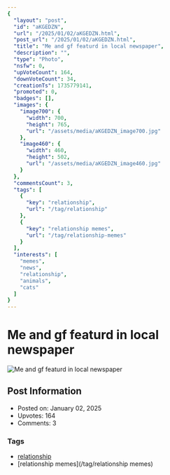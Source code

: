 ```yaml
---
{
  "layout": "post",
  "id": "aKGEDZN",
  "url": "/2025/01/02/aKGEDZN.html",
  "post_url": "/2025/01/02/aKGEDZN.html",
  "title": "Me and gf featurd in local newspaper",
  "description": "",
  "type": "Photo",
  "nsfw": 0,
  "upVoteCount": 164,
  "downVoteCount": 34,
  "creationTs": 1735779141,
  "promoted": 0,
  "badges": [],
  "images": {
    "image700": {
      "width": 700,
      "height": 765,
      "url": "/assets/media/aKGEDZN_image700.jpg"
    },
    "image460": {
      "width": 460,
      "height": 502,
      "url": "/assets/media/aKGEDZN_image460.jpg"
    }
  },
  "commentsCount": 3,
  "tags": [
    {
      "key": "relationship",
      "url": "/tag/relationship"
    },
    {
      "key": "relationship memes",
      "url": "/tag/relationship-memes"
    }
  ],
  "interests": [
    "memes",
    "news",
    "relationship",
    "animals",
    "cats"
  ]
}
---
```


# Me and gf featurd in local newspaper

![Me and gf featurd in local newspaper](/assets/media/aKGEDZN_image700.jpg)

## Post Information

- Posted on: January 02, 2025
- Upvotes: 164
- Comments: 3

### Tags

- [relationship](/tag/relationship)
- [relationship memes](/tag/relationship memes)

